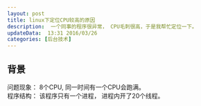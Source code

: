 ```yaml
---  
layout: post  
title: linux下定位CPU较高的原因  
description:  一个同事的程序很异常， CPU毛刺很高，于是我帮忙定位一下。  
updateData:  13:31 2016/03/26
categories: [后台技术]
---  
```



## 背景

问题现象： 8个CPU, 同一时间有一个CPU会跑满。  
程序结构： 该程序只有一个进程， 进程内开了20个线程。  









